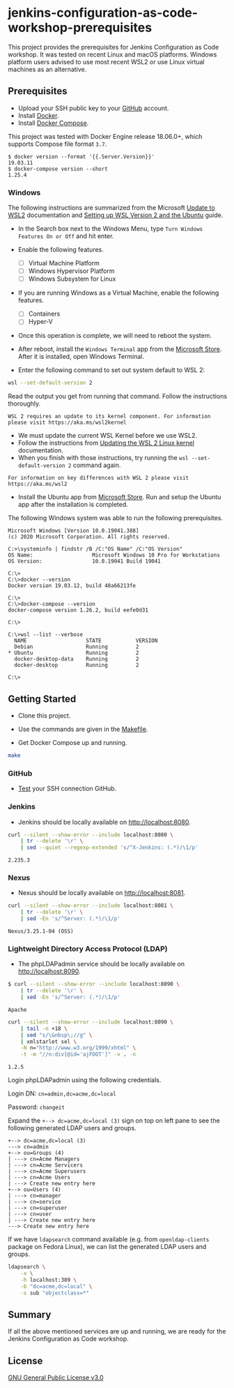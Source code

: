 # jenkins-configuration-as-code-workshop-prerequisites

This project provides the prerequisites for Jenkins Configuration as Code workshop. It was tested on recent Linux and macOS platforms. Windows platform users advised to use most recent WSL2 or use Linux virtual machines as an alternative.

## Prerequisites

- Upload your SSH public key to your [GitHub](https://github.com/) account.
- Install [Docker](https://docs.docker.com/install/#supported-platforms).
- Install [Docker Compose](https://docs.docker.com/compose/install/).

This project was tested with Docker Engine release 18.06.0+, which supports Compose file format `3.7`.

```console
$ docker version --format '{{.Server.Version}}'
19.03.11
$ docker-compose version --short
1.25.4
```

### Windows

The following instructions are summarized from the Microsoft [Update to WSL2](https://docs.microsoft.com/en-us/windows/wsl/install-win10#update-to-wsl-2) documentation and [Setting up WSL Version 2 and the Ubuntu](https://codefellows.github.io/setup-guide/windows/) guide.

- In the Search box next to the Windows Menu, type `Turn Windows Features On or Off` and hit enter.
- Enable the following features.
  - [ ] Virtual Machine Platform
  - [ ] Windows Hypervisor Platform
  - [ ] Windows Subsystem for Linux
- If you are running Windows as a Virtual Machine, enable the following features.
  - [ ] Containers
  - [ ]  Hyper-V
- Once this operation is complete, we will need to reboot the system.
- After reboot, install the `Windows Terminal` app from the [Microsoft Store](https://www.microsoft.com/en-us/p/windows-terminal/9n0dx20hk701?activetab=pivot:overviewtab). After it is installed, open Windows Terminal.

- Enter the following command to set out system default to WSL 2:

```bash
wsl --set-default-version 2
```

Read the output you get from running that command. Follow the instructions thoroughly.

```text
WSL 2 requires an update to its kernel component. For information please visit https://aka.ms/wsl2kernel
```

- We must update the current WSL Kernel before we use WSL2.
- Follow the instructions from [Updating the WSL 2 Linux kernel](https://docs.microsoft.com/en-us/windows/wsl/wsl2-kernel) documentation.
- When you finish with those instructions, try running the `wsl --set-default-version 2` command again.

```text
For information on key differences with WSL 2 please visit https://aka.ms/wsl2
```

- Install the Ubuntu app from [Microsoft Store](https://www.microsoft.com/en-us/p/ubuntu/9nblggh4msv6?activetab=pivot:overviewtab). Run and setup the Ubuntu app after the installation is completed.

The following Windows system was able to run the following prerequisites.

```console
Microsoft Windows [Version 10.0.19041.388]
(c) 2020 Microsoft Corporation. All rights reserved.

C:>\systeminfo | findstr /B /C:"OS Name" /C:"OS Version"
OS Name:                   Microsoft Windows 10 Pro for Workstations
OS Version:                10.0.19041 Build 19041

C:\>
C:\>docker --version
Docker version 19.03.12, build 48a66213fe

C:\>
C:\>docker-compose --version
docker-compose version 1.26.2, build eefe0d31

C:\>

C:\>wsl --list --verbose
  NAME                   STATE           VERSION
  Debian                 Running         2
* Ubuntu                 Running         2
  docker-desktop-data    Running         2
  docker-desktop         Running         2

C:\>
```

## Getting Started

- Clone this project.

- Use the commands are given in the [Makefile](Makefile).

- Get Docker Compose up and running.

```bash
make
```

### GitHub

- [Test](https://help.github.com/en/articles/testing-your-ssh-connection) your SSH connection GitHub.

### Jenkins

- Jenkins should be locally available on [http://localhost:8080](http://localhost:8080).

```bash
curl --silent --show-error --include localhost:8080 \
    | tr --delete '\r' \
    | sed --quiet --regexp-extended 's/^X-Jenkins: (.*)/\1/p'
```

```text
2.235.3
```

### Nexus

- Nexus should be locally available on [http://localhost:8081](http://localhost:8081).

```bash
curl --silent --show-error --include localhost:8081 \
    | tr --delete '\r' \
    | sed -En 's/^Server: (.*)/\1/p'
```

```text
Nexus/3.25.1-04 (OSS)
```

### Lightweight Directory Access Protocol (LDAP)

- The phpLDAPadmin service should be locally available on [http://localhost:8090](http://localhost:8090).

```bash
$ curl --silent --show-error --include localhost:8090 \
    | tr --delete '\r' \
    | sed -En 's/^Server: (.*)/\1/p'
```

```text
Apache
```

```bash
curl --silent --show-error --include localhost:8090 \
    | tail -n +18 \
    | sed "s/\&nbsp\;//g" \
    | xmlstarlet sel \
    -N n="http://www.w3.org/1999/xhtml" \
    -t -m "//n:div[@id='ajFOOT']" -v . -n
```

```text
1.2.5
```

Login phpLDAPadmin using the following credentials.

Login DN: `cn=admin,dc=acme,dc=local`

Password: `changeit`

Expand the `+--> dc=acme,dc=local (3)` sign on top on left pane to see the following generated LDAP users and groups.

```text
+--> dc=acme,dc=local (3)
---> cn=admin
+--> ou=Groups (4)
| ---> cn=Acme Managers
| ---> cn=Acme Servicers
| ---> cn=Acme Superusers
| ---> cn=Acme Users
| ---> Create new entry here
+--> ou=Users (4)
| ---> cn=manager
| ---> cn=service
| ---> cn=superuser
| ---> cn=user
| ---> Create new entry here
---> Create new entry here
```

If we have `ldapsearch` command available (e.g. from `openldap-clients` package on Fedora Linux), we can list the generated LDAP users and groups.

```bash
ldapsearch \
    -x \
    -h localhost:389 \
    -b "dc=acme,dc=local" \
    -s sub "objectclass=*"
```

## Summary

If all the above mentioned services are up and running, we are ready for the Jenkins Configuration as Code workshop.

## License

[GNU General Public License v3.0](LICENSE)
